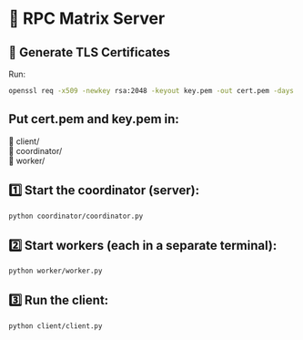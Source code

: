 # 🔢 RPC Matrix Server  

## 🔐 Generate TLS Certificates  
Run:  
```sh
openssl req -x509 -newkey rsa:2048 -keyout key.pem -out cert.pem -days 365 -nodes
```

##  Put cert.pem and key.pem in:
📂 client/      
📂 coordinator/  
📂 worker/      


##  1️⃣ Start the coordinator (server):

```sh
python coordinator/coordinator.py
```
##  2️⃣ Start workers (each in a separate terminal):

```sh
python worker/worker.py
```
## 3️⃣ Run the client:
```sh
python client/client.py
```
